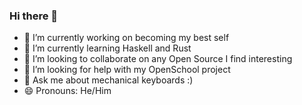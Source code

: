 ### Hi there 👋

- 🔭 I’m currently working on becoming my best self
- 🌱 I’m currently learning Haskell and Rust
- 👯 I’m looking to collaborate on any Open Source I find interesting
- 🤔 I’m looking for help with my OpenSchool project
- 💬 Ask me about mechanical keyboards :)
- 😄 Pronouns: He/Him
